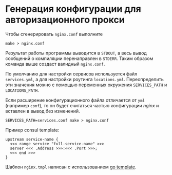 # Генерация конфигурации для авторизационного прокси

Чтобы сгенерировать `nginx.conf` выполните

    make > nginx.conf

Результат работы программы выводится в `STDOUT`, а весь вывод сообщений о компиляции перенаправлен в `STDERR`.
Таким образом команда выше создаст валидный `nginx.conf`.

По умолчанию для настройки сервисов используется файл `services.yml`, а для настройки роутинга `locations.yml`.
Переопределить эти значения можно с помощью переменных окружения `SERVICES_PATH` и `LOCATIONS_PATH`.

Если расширение конфигурационного файла отличается от `yml` (например `conf`), то он будет считаться частью конфигурации *nginx*
и вставлен в вывод без изменений.

    SERVICES_PATH=services.conf make > nginx.conf

Пример consul template:

```
upstream service-name {
  <<< range service "full-service-name" >>>
  server <<< .Address >>>:<<< .Port >>>;
  <<< end >>>
}
```

Шаблон `nginx.tmpl` написан с использованием [go template](https://golang.org/pkg/text/template/).
